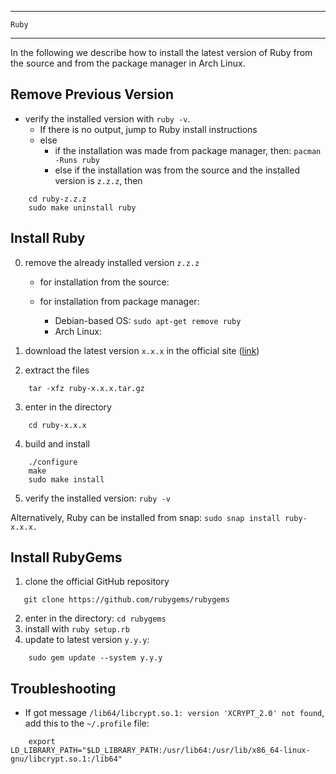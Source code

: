 -------------
    Ruby       
-------------

In the following we describe how to install the latest version of Ruby from the source and from the package manager in Arch Linux.

Remove Previous Version
-------------------------
* verify the installed version with `ruby -v`. 
    * If there is no output, jump to Ruby install instructions
    * else
        * if the installation was made from package manager, then: `pacman -Runs ruby` 
        * else if the installation was from the source and the installed version is `z.z.z`, then 
``` 
    cd ruby-z.z.z
    sudo make uninstall ruby
```  

Install Ruby
---------------


0. remove the already installed version `z.z.z`
    * for installation from the source: 
   
    * for installation from package manager:
        * Debian-based OS: `sudo apt-get remove ruby`
        * Arch Linux:

1. download the latest version `x.x.x` in the official site ([link](https://www.ruby-lang.org/en/downloads/))
2. extract the files
```
    tar -xfz ruby-x.x.x.tar.gz 
```
3. enter in the directory
```
    cd ruby-x.x.x
```
4. build and install
```
    ./configure
    make
    sudo make install
```
5. verify the installed version: ``ruby -v``

Alternatively, Ruby can be installed from snap: `sudo snap install ruby-x.x.x.`

Install RubyGems
------------------

1. clone the official GitHub repository
```
   git clone https://github.com/rubygems/rubygems
```
2. enter in the directory: `cd rubygems`
3. install with `ruby setup.rb`
4. update to latest version `y.y.y`: 
```
    sudo gem update --system y.y.y
```

Troubleshooting
-----------------

* If got message `/lib64/libcrypt.so.1: version 'XCRYPT_2.0' not found`, add this to the `~/.profile` file:
```
    export LD_LIBRARY_PATH="$LD_LIBRARY_PATH:/usr/lib64:/usr/lib/x86_64-linux-gnu/libcrypt.so.1:/lib64"
```
